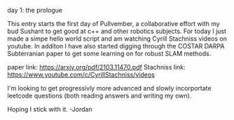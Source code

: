 day 1: the prologue

This entry starts the first day of Pullvember, a collaborative effort with my bud Sushant to get good at c++ and other robotics subjects.
For today I just made a simpe hello world script and am watching Cyrill Stachniss videos on youtube. In additon I have also started digging through
the COSTAR DARPA Subterranian paper to get some learning on for robust SLAM methods.

paper link: https://arxiv.org/pdf/2103.11470.pdf
Stachniss link: https://www.youtube.com/c/CyrillStachniss/videos

I'm looking to get progressivly more advanced and slowly incorportate leetcode questions (both reading answers and writing my own).

Hoping I stick with it.
-Jordan